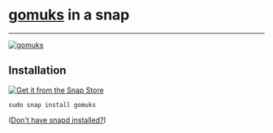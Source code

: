 # [gomuks](https://github.com/tulir/gomuks) in a snap #

-------------------------------------------------------------------------------

[![gomuks](https://snapcraft.io/gomuks/badge.svg)](https://snapcraft.io/gomuks)

## Installation ##

[![Get it from the Snap Store](https://snapcraft.io/static/images/badges/en/snap-store-black.svg)](https://snapcraft.io/gomuks)

``` shell
sudo snap install gomuks
```

([Don't have snapd installed?](https://snapcraft.io/docs/core/install))
